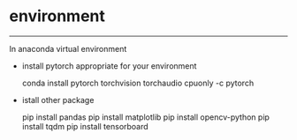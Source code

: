 # environment
---
In anaconda virtual environment

* install pytorch appropriate for your environment
  
    conda install pytorch torchvision torchaudio cpuonly -c pytorch

* istall other package
  
    pip install pandas
    pip install matplotlib
    pip install opencv-python
    pip install tqdm
    pip install tensorboard

  
